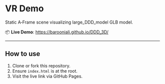 # VR Demo

Static A‑Frame scene visualizing large_DDD_model GLB model.

📦 **Live Demo**: https://barooniali.github.io/DDD_3D/

---

## How to use

1. Clone or fork this repository.
2. Ensure `index.html` is at the root.
3. Visit the live link via GitHub Pages.

